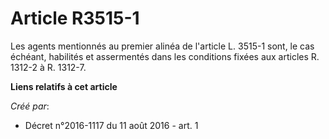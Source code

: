 # Article R3515-1

Les agents mentionnés au premier alinéa de l'article L. 3515-1 sont, le cas échéant, habilités et assermentés dans les
conditions fixées aux articles R. 1312-2 à R. 1312-7.

**Liens relatifs à cet article**

_Créé par_:

  - Décret n°2016-1117 du 11 août 2016 - art. 1
